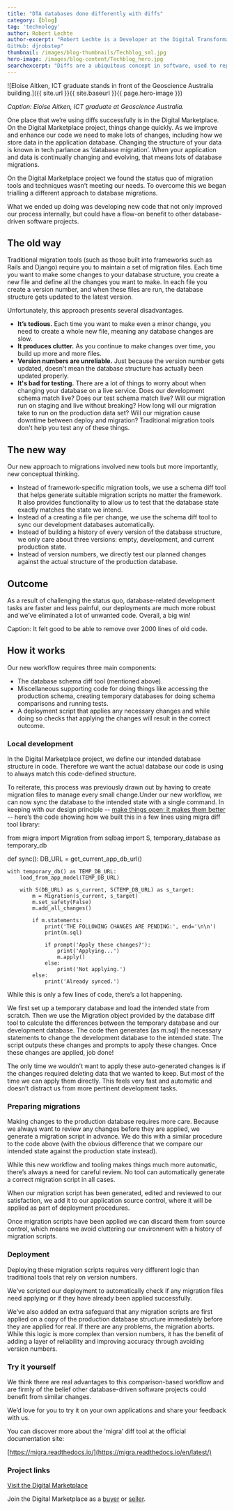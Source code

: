 ```yaml
---
title: "DTA databases done differently with diffs"
category: [blog]
tag: 'technology'
author: Robert Lechte
author-excerpt: "Robert Lechte is a Developer at the Digital Transformation Agency.
GitHub: djrobstep"
thumbnail: /images/blog-thumbnails/Techblog_sml.jpg
hero-image: /images/blog-content/Techblog_hero.jpg
searchexcerpt: "Diffs are a ubiquitous concept in software, used to represent changes between two data structures. At DTA, we’re trialling a new way to work with database diffs to make our migrations easier and more robust."
---
```


![Eloise Aitken, ICT graduate stands in front of the Geoscience Australia building.]({{ site.url }}{{ site.baseurl }}{{ page.hero-image }})

*Caption: Eloise Aitken, ICT graduate at Geoscience Australia.*

One place that we’re using diffs successfully is in the Digital Marketplace. On the Digital Marketplace project, things change quickly. As we improve and enhance our code we need to make lots of changes, including how we store data in the application database. Changing the structure of your data is known in tech parlance as ‘database migration’. When your application and data is continually changing and evolving, that means lots of database migrations.

On the Digital Marketplace project we found the status quo of migration tools and techniques wasn’t meeting our needs. To overcome this we began trialling a different approach to database migrations.

What we ended up doing was developing new code that not only improved our process internally, but could have a flow-on benefit to other database-driven software projects.

## The old way

Traditional migration tools (such as those built into frameworks such as Rails and Django) require you to maintain a set of migration files. Each time you want to make some changes to your database structure, you create a new file and define all the changes you want to make. In each file you create a version number, and when these files are run, the database structure gets updated to the latest version.

Unfortunately, this approach presents several disadvantages.

- **It’s tedious.** Each time you want to make even a minor change, you need to create a whole new file, meaning any database changes are slow.
- **It produces clutter.** As you continue to make changes over time, you build up more and more files.
- **Version numbers are unreliable.** Just because the version number gets updated, doesn't mean the database structure has actually been updated properly.
- **It's bad for testing.** There are a lot of things to worry about when changing your database on a live service. Does our development schema match live? Does our test schema match live? Will our migration run on staging and live without breaking? How long will our migration take to run on the production data set? Will our migration cause downtime between deploy and migration? Traditional migration tools don't help you test any of these things.

## The new way

Our new approach to migrations involved new tools but more importantly, new conceptual thinking.

- Instead of framework-specific migration tools, we use a schema diff tool that helps generate suitable migration scripts no matter the framework. It also provides functionality to allow us to test that the database state exactly matches the state we intend.
- Instead of a creating a file per change, we use the schema diff tool to sync our development databases automatically.
- Instead of building a history of every version of the database structure, we only care about three versions: empty, development, and current production state.
- Instead of version numbers, we directly test our planned changes against the actual structure of the production database.   
## Outcome

As a result of challenging the status quo, database-related development tasks are faster and less painful, our deployments are much more robust and we’ve eliminated a lot of unwanted code. Overall, a big win!



Caption: It felt good to be able to remove over 2000 lines of old code.

## How it works

Our new workflow requires three main components:

- The database schema diff tool (mentioned above). 
- Miscellaneous supporting code for doing things like accessing the production schema, creating temporary databases for doing schema comparisons and running tests.
- A deployment script that applies any necessary changes and while doing so checks that applying the changes will result in the correct outcome. 

### Local development

In the Digital Marketplace project, we define our intended database structure in code. Therefore we want the actual database our code is using to always match this code-defined structure.

To reiterate, this process was previously drawn out by having to create migration files to manage every small change.Under our new workflow, we can now sync the database to the intended state with a single command. In keeping with our design principle -- [make things open: it makes them better](https://www.dta.gov.au/standard/design-principles/#make-things-open-it-makes-things-better) -- here’s the code showing how we built this in a few lines using migra diff tool library:

from migra import Migration
from sqlbag import S, temporary_database as temporary_db

def sync():
	DB_URL = get_current_app_db_url()

	with temporary_db() as TEMP_DB_URL:
    	load_from_app_model(TEMP_DB_URL)

    	with S(DB_URL) as s_current, S(TEMP_DB_URL) as s_target:
        	m = Migration(s_current, s_target)
        	m.set_safety(False)
        	m.add_all_changes()

        	if m.statements:
            	print('THE FOLLOWING CHANGES ARE PENDING:', end='\n\n')
            	print(m.sql)

            	if prompt('Apply these changes?'):
                	print('Applying...')
                	m.apply()
            	else:
                	print('Not applying.')
        	else:
            	print('Already synced.')

While this is only a few lines of code, there’s a lot happening.

We first set up a temporary database and load the intended state from scratch. Then we use the Migration object provided by the database diff tool to calculate the differences between the temporary database and our development database. The code then generates (as m.sql) the necessary statements to change the development database to the intended state. The script outputs these changes and prompts to apply these changes. Once these changes are applied, job done!

The only time we wouldn’t want to apply these auto-generated changes is if the changes required deleting data that we wanted to keep. But most of the time we can apply them directly. This feels very fast and automatic and doesn’t distract us from more pertinent development tasks.

### Preparing migrations

Making changes to the production database requires more care. Because we always want to review any changes before they are applied, we generate a migration script in advance. We do this with a similar procedure to the code above (with the obvious difference that we compare our intended state against the production state instead).

While this new workflow and tooling makes things much more automatic, there’s always a need for careful review. No tool can automatically generate a correct migration script in all cases.

When our migration script has been generated, edited and reviewed to our satisfaction, we add it to our application source control, where it will be applied as part of deployment procedures.

Once migration scripts have been applied we can discard them from source control, which means we avoid cluttering our environment with a history of migration scripts.

### Deployment

Deploying these migration scripts requires very different logic than traditional tools that rely on version numbers.

We’ve scripted our deployment to automatically check if any migration files need applying or if they have already been applied successfully.

We’ve also added an extra safeguard that  any migration scripts are first applied on a copy of the production database structure immediately before they are applied for real. If there are any problems, the migration aborts. 
While this logic is more complex than version numbers, it has the benefit of adding a layer of reliability and improving accuracy through avoiding version numbers.

### Try it yourself

We think there are real advantages to this comparison-based workflow and are firmly of the belief  other database-driven software projects could benefit from similar changes. 

We’d love for you to try it on your own applications and share your feedback with us.

You can discover more about the ‘migra’ diff tool at the official documentation site: 

[https://migra.readthedocs.io/](https://migra.readthedocs.io/en/latest/)

### Project links

[Visit the Digital Marketplace](https://marketplace.service.gov.au/)

Join the Digital Marketplace as a [buyer](https://marketplace.service.gov.au/signup) or [seller](https://marketplace.service.gov.au/signup).
